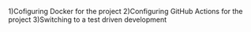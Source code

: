 1)Cofiguring Docker for the project
2)Configuring GitHub Actions for the project
3)Switching to a test driven development
